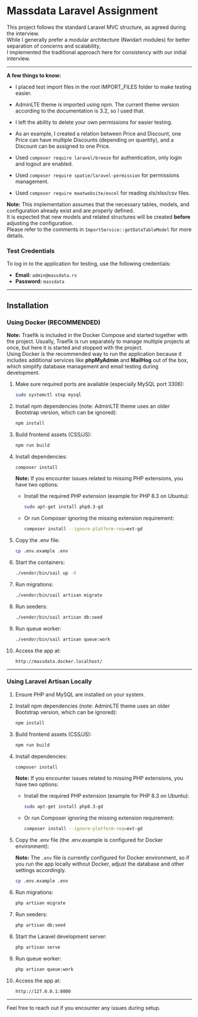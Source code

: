 # Massdata Laravel Assignment

This project follows the standard Laravel MVC structure, as agreed during the interview.  
While I generally prefer a modular architecture (Nwidart modules) for better separation of concerns and scalability,  
I implemented the traditional approach here for consistency with our initial interview.

---

**A few things to know:**

- I placed test import files in the root IMPORT_FILES folder to make testing easier.
- AdminLTE theme is imported using npm. The current theme version according to the documentation is 3.2, so I used that.
- I left the ability to delete your own permissions for easier testing.
- As an example, I created a relation between Price and Discount, one Price can have multiple Discounts (depending on quantity), and a Discount can be assigned to one Price.

- Used `composer require laravel/breeze` for authentication, only login and logout are enabled.
- Used `composer require spatie/laravel-permission` for permissions management.
- Used `composer require maatwebsite/excel` for reading xls/xlsx/csv files.

**Note:** This implementation assumes that the necessary tables, models, and configuration already exist and are properly defined.  
It is expected that new models and related structures will be created **before** adjusting the configuration.  
Please refer to the comments in `ImportService::getDataTableModel` for more details.

### Test Credentials

To log in to the application for testing, use the following credentials:

- **Email:** `admin@massdata.rs`
- **Password:** `massdata`

---

## Installation

### Using Docker (RECOMMENDED)

**Note:** Traefik is included in the Docker Compose and started together with the project. Usually, Traefik is run separately to manage multiple projects at once, but here it is started and stopped with the project.  
Using Docker is the recommended way to run the application because it includes additional services like **phpMyAdmin** and **MailHog** out of the box, which simplify database management and email testing during development.

1. Make sure required ports are available (especially MySQL port 3306):

    ```bash
    sudo systemctl stop mysql
    ```

2. Install npm dependencies (note: AdminLTE theme uses an older Bootstrap version, which can be ignored):

    ```bash
    npm install
    ```

3. Build frontend assets (CSS/JS):

    ```bash
    npm run build
    ```

4. Install dependencies:

    ```bash
    composer install
    ```

   **Note:** If you encounter issues related to missing PHP extensions, you have two options:

   - Install the required PHP extension (example for PHP 8.3 on Ubuntu):

       ```bash
       sudo apt-get install php8.3-gd
       ```

   - Or run Composer ignoring the missing extension requirement:

       ```bash
       composer install --ignore-platform-req=ext-gd
       ```

5. Copy the .env file:
    ```bash
    cp .env.example .env
    ```

6. Start the containers:

    ```bash
    ./vendor/bin/sail up -d
    ```

7. Run migrations:

    ```bash
    ./vendor/bin/sail artisan migrate
    ```

8. Run seeders:

    ```bash
    ./vendor/bin/sail artisan db:seed
    ```

9. Run queue worker:

    ```bash
    ./vendor/bin/sail artisan queue:work
    ```

10. Access the app at:

     ```
     http://massdata.docker.localhost/
     ```

---

### Using Laravel Artisan Locally

1. Ensure PHP and MySQL are installed on your system.

2. Install npm dependencies (note: AdminLTE theme uses an older Bootstrap version, which can be ignored):

    ```bash
    npm install
    ```

3. Build frontend assets (CSS/JS):

    ```bash
    npm run build
    ```

4. Install dependencies:

    ```bash
    composer install
    ```

   **Note:** If you encounter issues related to missing PHP extensions, you have two options:

   - Install the required PHP extension (example for PHP 8.3 on Ubuntu):

       ```bash
       sudo apt-get install php8.3-gd
       ```

   - Or run Composer ignoring the missing extension requirement:

       ```bash
       composer install --ignore-platform-req=ext-gd
       ```

5. Copy the .env file (the .env.example is configured for Docker environment):

   **Note:** The `.env` file is currently configured for Docker environment, so if you run the app locally without Docker, adjust the database and other settings accordingly.

    ```bash
    cp .env.example .env
    ```

6. Run migrations:

    ```bash
    php artisan migrate
    ```

7. Run seeders:

    ```bash
    php artisan db:seed
    ```

8. Start the Laravel development server:

    ```bash
    php artisan serve
    ```

9. Run queue worker:

    ```bash
    php artisan queue:work
    ```

10. Access the app at:

     ```
     http://127.0.0.1:8000
     ```

---

Feel free to reach out if you encounter any issues during setup.
